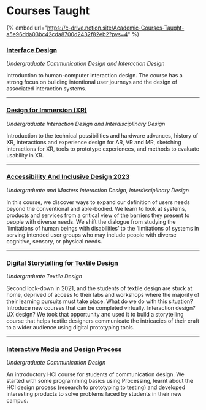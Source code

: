 # Courses Taught

{% embed url="https://c-drive.notion.site/Academic-Courses-Taught-a5e96dda03bc42cda8700d2432f82eb2?pvs=4" %}

### [Interface Design](https://c-drive.notion.site/Interface-Design-101-b4dda58f88664366ba4ee4e2927f7410)

_Undergraduate Communication Design and Interaction Design_

Introduction to human-computer interaction design. The course has a strong focus on building intentional user journeys and the design of associated interaction systems.

***

### [Design for Immersion (XR)](https://www.notion.so/Design-for-Immersion-XR-c61ecd5d871c41b1b15ccadfb52bfc97?pvs=21)

_Undergraduate Interaction Design and Interdisciplinary Design_

Introduction to the technical possibilities and hardware advances, history of XR, interactions and experience design for AR, VR and MR, sketching interactions for XR, tools to prototype experiences, and methods to evaluate usability in XR.

***

### [Accessibility And Inclusive Design 2023](https://www.notion.so/Accessibility-And-Inclusive-Design-2023-e83c6f4db5c841d2aded6a9a4f5dae79?pvs=21)

_Undergraduate and Masters Interaction Design, Interdisciplinary Design_

In this course, we discover ways to expand our definition of users needs beyond the conventional and able-bodied. We learn to look at systems, products and services from a critical view of the barriers they present to people with diverse needs. We shift the dialogue from studying the ‘limitations of human beings with disabilities’ to the ‘limitations of systems in serving intended user groups who may include people with diverse cognitive, sensory, or physical needs.

***

### [Digital Storytelling for Textile Design](https://www.notion.so/Digital-Storytelling-for-Textile-Design-a8f941b2b8034cada5b3152c32e405ea?pvs=21)

_Undergraduate Textile Design_

Second lock-down in 2021, and the students of textile design are stuck at home, deprived of access to their labs and workshops where the majority of their learning pursuits must take place. What do we do with this situation? Introduce new courses that can be completed virtually. Interaction design? UX design? We took that opportunity and used it to build a storytelling course that helps textile designers communicate the intricacies of their craft to a wider audience using digital prototyping tools.

***

### [Interactive Media and Design Process](https://www.notion.so/Interactive-Media-and-Design-Process-f7effdabd5fb410185f86c442b7b68b1?pvs=21)

_Undergraduate Communication Design_

An introductory HCI course for students of communication design. We started with some programming basics using Processing, learnt about the HCI design process (research to prototyping to testing) and developed interesting products to solve problems faced by students in their new campus.
